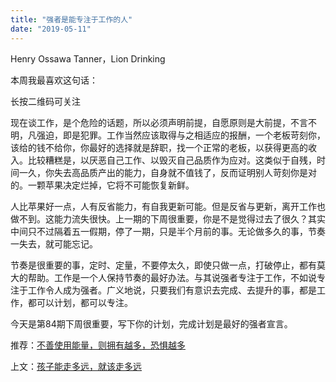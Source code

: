 ```yaml
---
title: "强者是能专注于工作的人"
date: "2019-05-11"
---
```


 Henry Ossawa Tanner，Lion Drinking

  

本周我最喜欢这句话：

长按二维码可关注

现在谈工作，是个危险的话题，所以必须声明前提，自愿原则是大前提，不言不明，凡强迫，即是犯罪。工作当然应该取得与之相适应的报酬，一个老板苛刻你，该给的钱不给你，你最好的选择就是辞职，找一个正常的老板，以获得更高的收入。比较糟糕是，以厌恶自己工作、以毁灭自己品质作为应对。这类似于自残，时间一久，你失去高品质产出的能力，自身就不值钱了，反而证明别人苛刻你是对的。一颗苹果决定烂掉，它将不可能恢复新鲜。

人比苹果好一点，人有反省能力，有自我更新可能。但是反省与更新，离开工作也做不到。这能力流失很快。上一期的下周很重要，你是不是觉得过去了很久？其实中间只不过隔着五一假期，停了一期，只是半个月前的事。无论做多久的事，节奏一失去，就可能忘记。

节奏是很重要的事，定时、定量，不要停太久，即使只做一点，打破停止，都有莫大的帮助。工作是一个人保持节奏的最好办法。与其说强者专注于工作，不如说专注于工作令人成为强者。广义地说，只要我们有意识去完成、去提升的事，都是工作，都可以计划，都可以专注。

今天是第84期下周很重要，写下你的计划，完成计划是最好的强者宣言。

  

推荐：[不善使用能量，则拥有越多，恐惧越多](http://mp.weixin.qq.com/s?__biz=MjM5NDU0Mjk2MQ==&mid=2651633337&idx=1&sn=518570654a978349ceba21d123103b6a&chksm=bd7e32a78a09bbb19f94821b836d4a5f8da994fd8387b69e9be9b8a00dba73c1886272e484ba&scene=21#wechat_redirect)  

上文：[孩子能走多远，就该走多远](http://mp.weixin.qq.com/s?__biz=MjM5NDU0Mjk2MQ==&mid=2651633439&idx=1&sn=9e6463d186af272e27f08adc843196a5&chksm=bd7e33018a09ba177e330b2ec5a9a5fe8f9e3e1d5252a8efdd115defb7f86aeff2cce07fad08&scene=21#wechat_redirect)
